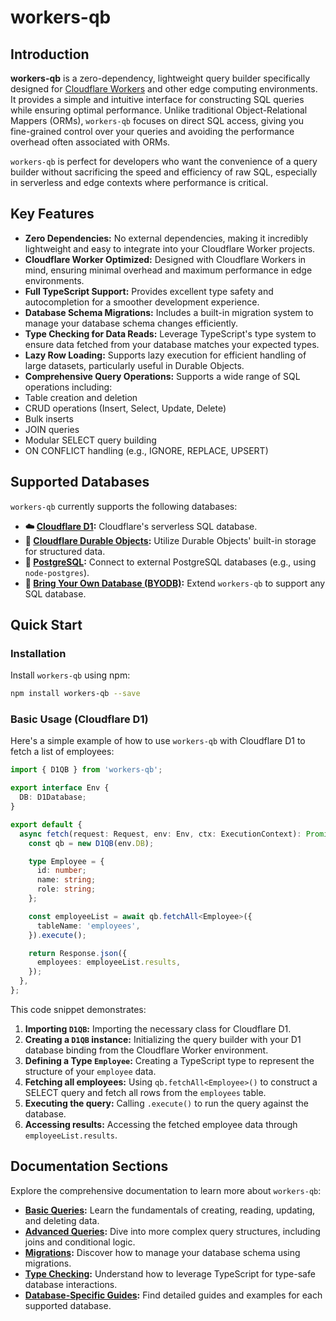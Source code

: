 # workers-qb

## Introduction

**workers-qb** is a zero-dependency, lightweight query builder specifically designed for [Cloudflare Workers](https://workers.cloudflare.com/) and other edge computing environments. It provides a simple and intuitive interface for constructing SQL queries while ensuring optimal performance. Unlike traditional Object-Relational Mappers (ORMs), `workers-qb` focuses on direct SQL access, giving you fine-grained control over your queries and avoiding the performance overhead often associated with ORMs.

`workers-qb` is perfect for developers who want the convenience of a query builder without sacrificing the speed and efficiency of raw SQL, especially in serverless and edge contexts where performance is critical.

## Key Features

*   **Zero Dependencies:**  No external dependencies, making it incredibly lightweight and easy to integrate into your Cloudflare Worker projects.
*   **Cloudflare Worker Optimized:** Designed with Cloudflare Workers in mind, ensuring minimal overhead and maximum performance in edge environments.
*   **Full TypeScript Support:**  Provides excellent type safety and autocompletion for a smoother development experience.
*   **Database Schema Migrations:**  Includes a built-in migration system to manage your database schema changes efficiently.
*   **Type Checking for Data Reads:**  Leverage TypeScript's type system to ensure data fetched from your database matches your expected types.
*   **Lazy Row Loading:** Supports lazy execution for efficient handling of large datasets, particularly useful in Durable Objects.
*   **Comprehensive Query Operations:** Supports a wide range of SQL operations including:
  *   Table creation and deletion
  *   CRUD operations (Insert, Select, Update, Delete)
  *   Bulk inserts
  *   JOIN queries
  *   Modular SELECT query building
  *   ON CONFLICT handling (e.g., IGNORE, REPLACE, UPSERT)

## Supported Databases

`workers-qb` currently supports the following databases:

*   **☁️ [Cloudflare D1](databases/d1.md):** Cloudflare's serverless SQL database.
*   **💾 [Cloudflare Durable Objects](databases/do.md):**  Utilize Durable Objects' built-in storage for structured data.
*   **🐘 [PostgreSQL](databases/postgresql.md):** Connect to external PostgreSQL databases (e.g., using `node-postgres`).
*   **🔌 [Bring Your Own Database (BYODB)](databases/byodb.md):**  Extend `workers-qb` to support any SQL database.

## Quick Start

### Installation

Install `workers-qb` using npm:

```bash
npm install workers-qb --save
```

### Basic Usage (Cloudflare D1)

Here's a simple example of how to use `workers-qb` with Cloudflare D1 to fetch a list of employees:

```typescript
import { D1QB } from 'workers-qb';

export interface Env {
  DB: D1Database;
}

export default {
  async fetch(request: Request, env: Env, ctx: ExecutionContext): Promise<Response> {
    const qb = new D1QB(env.DB);

    type Employee = {
      id: number;
      name: string;
      role: string;
    };

    const employeeList = await qb.fetchAll<Employee>({
      tableName: 'employees',
    }).execute();

    return Response.json({
      employees: employeeList.results,
    });
  },
};
```

This code snippet demonstrates:

1.  **Importing `D1QB`:**  Importing the necessary class for Cloudflare D1.
2.  **Creating a `D1QB` instance:** Initializing the query builder with your D1 database binding from the Cloudflare Worker environment.
3.  **Defining a Type `Employee`:**  Creating a TypeScript type to represent the structure of your `employee` data.
4.  **Fetching all employees:** Using `qb.fetchAll<Employee>()` to construct a SELECT query and fetch all rows from the `employees` table.
5.  **Executing the query:** Calling `.execute()` to run the query against the database.
6.  **Accessing results:**  Accessing the fetched employee data through `employeeList.results`.

## Documentation Sections

Explore the comprehensive documentation to learn more about `workers-qb`:

*   **[Basic Queries](basic-queries.md):** Learn the fundamentals of creating, reading, updating, and deleting data.
*   **[Advanced Queries](advanced-queries.md):** Dive into more complex query structures, including joins and conditional logic.
*   **[Migrations](migrations.md):** Discover how to manage your database schema using migrations.
*   **[Type Checking](type-check.md):** Understand how to leverage TypeScript for type-safe database interactions.
*   **[Database-Specific Guides](databases/d1.md):** Find detailed guides and examples for each supported database.
